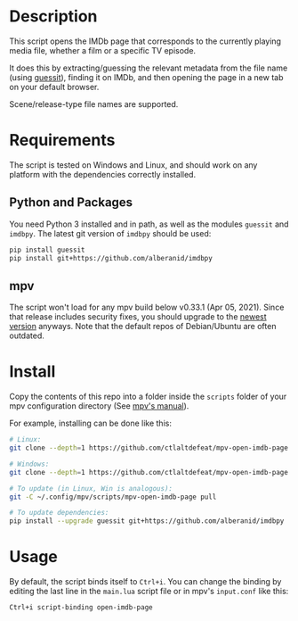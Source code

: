 # Description

This script opens the IMDb page that corresponds to the currently playing media file, whether a film or a specific TV episode.

It does this by extracting/guessing the relevant metadata from the file name (using [guessit](https://github.com/guessit-io/guessit)), finding it on IMDb, and then opening the page in a new tab on your default browser.

Scene/release-type file names are supported.

# Requirements

The script is tested on Windows and Linux, and should work on any platform with the dependencies correctly installed.

## Python and Packages

You need Python 3 installed and in path, as well as the modules ```guessit``` and ```imdbpy```. The latest git version of ```imdbpy``` should be used:

```sh
pip install guessit
pip install git+https://github.com/alberanid/imdbpy
```

## mpv

The script won't load for any mpv build below v0.33.1 (Apr 05, 2021). Since that release includes security fixes, you should upgrade to the [newest version](https://mpv.io/installation/) anyways. Note that the default repos of Debian/Ubuntu are often outdated.

# Install

Copy the contents of this repo into a folder inside the ```scripts``` folder of your mpv configuration directory (See [mpv's manual](https://mpv.io/manual/master/#files)).

For example, installing can be done like this:
```sh
# Linux:
git clone --depth=1 https://github.com/ctlaltdefeat/mpv-open-imdb-page ~/.config/mpv/scripts/mpv-open-imdb-page

# Windows:
git clone --depth=1 https://github.com/ctlaltdefeat/mpv-open-imdb-page %APPDATA%/mpv/scripts/mpv-open-imdb-page

# To update (in Linux, Win is analogous):
git -C ~/.config/mpv/scripts/mpv-open-imdb-page pull

# To update dependencies:
pip install --upgrade guessit git+https://github.com/alberanid/imdbpy
```

# Usage

By default, the script binds itself to ```Ctrl+i```.
You can change the binding by editing the last line in the ```main.lua``` script file or in mpv's ```input.conf``` like this:
```
Ctrl+i script-binding open-imdb-page
```
